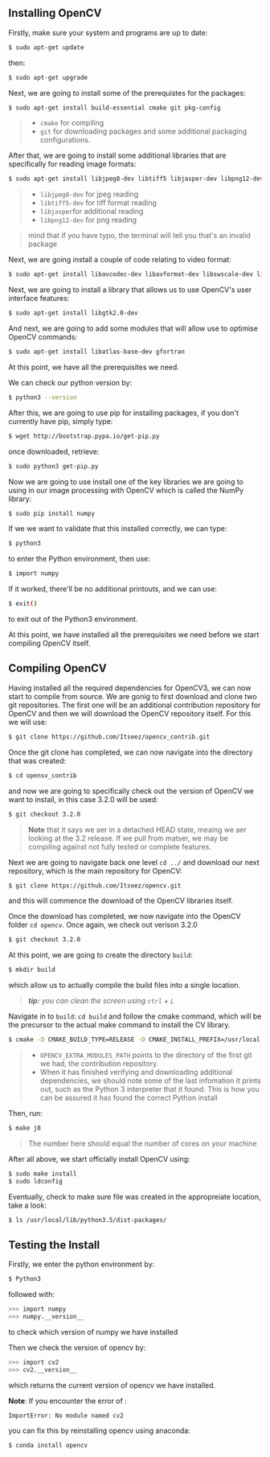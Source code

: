 ## Installing OpenCV

Firstly, make sure your system and programs are up to date:

```bash
$ sudo apt-get update
```
then:

```bash
$ sudo apt-get upgrade
```

Next, we are going to install some of the prerequistes for the packages:

```bash
$ sudo apt-get install build-essential cmake git pkg-config
```
> - `cmake` for compiling
> - `git` for downloading packages and some additional packaging configurations. 

After that, we are going to install some additional libraries that are specifically for reading image formats:

```bash
$ sudo apt-get install libjpeg8-dev libtiff5 libjasper-dev libpng12-dev
```
> - `libjpeg8-dev` for jpeg reading
> - `libtiff5-dev` for tiff format reading
> - `libjasper`for additional reading
> - `libpng12-dev` for png reading

> mind that if you have typo, the terminal will tell you that's an invalid package

Next, we are going install a couple of code relating to video format:

```bash
$ sudo apt-get install libavcodec-dev libavformat-dev libswscale-dev libv4l-dev
```

Next, we are going to install a library that allows us to use OpenCV's user interface features: 

```bash
$ sudo apt-get install libgtk2.0-dev
```

And next, we are going to add some modules that will allow use to optimise OpenCV commands:

```bash
$ sudo apt-get install libatlas-base-dev gfortran
```
At this point, we have all the prerequisites we need.

We can check our python version by:

```bash
$ python3 --version
```

After this, we are going to use pip for installing packages, if you don't currently have pip, simply type:

```bash
$ wget http://bootstrap.pypa.io/get-pip.py
```
once downloaded, retrieve:

```bash
$ sudo python3 get-pip.py
```

Now we are going to use install one of the key libraries we are going to using in our image processing with OpenCV which is called the NumPy library:

```bash
$ sudo pip install numpy
```
If we we want to validate that this installed correctly, we can type:

```bash
$ python3
```
to enter the Python environment, then use:

```bash
$ import numpy
```
If it worked, there'll be no additional printouts, and we can use:

```bash
$ exit()
```
to exit out of the Python3 environment. 

At this point, we have installed all the prerequisites we need before we start compiling OpenCV itself. 

## Compiling OpenCV

Having installed all the required dependencies for OpenCV3, we can now start to compile from source. We are gonig to first download and clone two git repositories. The first one will be an additional contribution repository for OpenCV and then we will download the OpenCV repository itself. For this we will use:

```bash
$ git clone https://github.com/Itseez/opencv_contrib.git
```
Once the git clone has completed, we can now navigate into the directory that was created:

```bash
$ cd opensv_contrib
```
and now we are going to specifically check out the version of OpenCV we want to install, in this case 3.2.0 will be used:

```bash
$ git checkout 3.2.0
```
> **Note** that it says we aer in a detached HEAD state, meaing we aer looking at the 3.2 release. If we pull from matser, we may be compiling against not fully tested or complete features.

Next we are going to navigate back one level `cd ../` and download our next repository, which is the main repository for OpenCV:

```bash
$ git clone https://github.com/Itseez/opencv.git
```
and this will commence the download of the OpenCV libraries itself. 

Once the download has completed, we now navigate into the OpenCV folder `cd opencv`. Once again, we check out verison 3.2.0

```bash
$ git checkout 3.2.0
```
At this point, we are going to create the directory `build`:

```bash
$ mkdir build
```
which allow us to actually compile the build files into a single location.

> ***tip:** you can clean the screen using `ctrl` + `L`*

Navigate in to `build`: `cd build` and follow the cmake command, which will be the precursor to the actual make command to install the CV library.

```bash
$ cmake -D CMAKE_BUILD_TYPE=RELEASE -D CMAKE_INSTALL_PREFIX=/usr/local -D INSTALL_C_EXAMPLES=ON -D INSTALL_PYTHON_EXAMPLES=ON -D OPENCV_EXTRA_MODULES_PATH=~/opencv_contrib/modules -D BUILD_EXAMPLES=ON ..
```
> - `OPENCV_EXTRA_MODULES_PATH` points to the directory of the first git we had, the contribution repository.
> - When it has finished verifying and downloading additional dependencies, we should note some of the last infomation it prints out, such as the Python 3 interpreter that it found. This is how you can be assured it has found the correct Python install

Then, run:

```bash
$ make j8
```
> The number here should equal the number of cores on your machine

After all above, we start officially install OpenCV using:

```bash
$ sudo make install
$ sudo ldconfig
```
Eventually, check to make sure file was created in the appropreiate location, take a look:

```bash
$ ls /usr/local/lib/python3.5/dist-packages/
```

## Testing the Install

Firstly, we enter the python environment by:

```bash
$ Python3
```
followed with:

```bash
>>> import numpy
>>> numpy.__version__
```
to check which version of numpy we have installed

Then we check the version of opencv by:

```bash
>>> import cv2
>>> cv2.__version__
```
which returns the current version of opencv we have installed.

**Note**: If you encounter the error of :

```
ImportError: No module named cv2
```
you can fix this by reinstalling opencv using anaconda:

```bash
$ conda install opencv 
```


